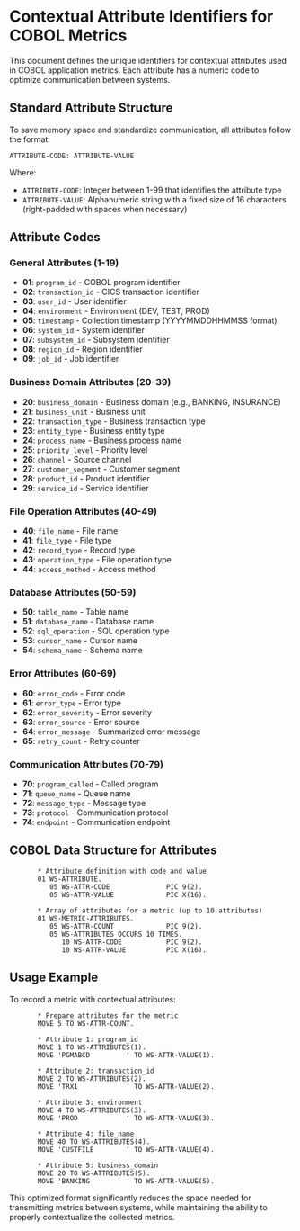 # Contextual Attribute Identifiers for COBOL Metrics

This document defines the unique identifiers for contextual attributes used in COBOL application metrics. Each attribute has a numeric code to optimize communication between systems.

## Standard Attribute Structure

To save memory space and standardize communication, all attributes follow the format:

```
ATTRIBUTE-CODE: ATTRIBUTE-VALUE
```

Where:
- `ATTRIBUTE-CODE`: Integer between 1-99 that identifies the attribute type
- `ATTRIBUTE-VALUE`: Alphanumeric string with a fixed size of 16 characters (right-padded with spaces when necessary)

## Attribute Codes

### General Attributes (1-19)

- **01**: `program_id` - COBOL program identifier
- **02**: `transaction_id` - CICS transaction identifier
- **03**: `user_id` - User identifier
- **04**: `environment` - Environment (DEV, TEST, PROD)
- **05**: `timestamp` - Collection timestamp (YYYYMMDDHHMMSS format)
- **06**: `system_id` - System identifier
- **07**: `subsystem_id` - Subsystem identifier
- **08**: `region_id` - Region identifier
- **09**: `job_id` - Job identifier

### Business Domain Attributes (20-39)

- **20**: `business_domain` - Business domain (e.g., BANKING, INSURANCE)
- **21**: `business_unit` - Business unit
- **22**: `transaction_type` - Business transaction type
- **23**: `entity_type` - Business entity type
- **24**: `process_name` - Business process name
- **25**: `priority_level` - Priority level
- **26**: `channel` - Source channel
- **27**: `customer_segment` - Customer segment
- **28**: `product_id` - Product identifier
- **29**: `service_id` - Service identifier

### File Operation Attributes (40-49)

- **40**: `file_name` - File name
- **41**: `file_type` - File type
- **42**: `record_type` - Record type
- **43**: `operation_type` - File operation type
- **44**: `access_method` - Access method

### Database Attributes (50-59)

- **50**: `table_name` - Table name
- **51**: `database_name` - Database name
- **52**: `sql_operation` - SQL operation type
- **53**: `cursor_name` - Cursor name
- **54**: `schema_name` - Schema name

### Error Attributes (60-69)

- **60**: `error_code` - Error code
- **61**: `error_type` - Error type
- **62**: `error_severity` - Error severity
- **63**: `error_source` - Error source
- **64**: `error_message` - Summarized error message
- **65**: `retry_count` - Retry counter

### Communication Attributes (70-79)

- **70**: `program_called` - Called program
- **71**: `queue_name` - Queue name
- **72**: `message_type` - Message type
- **73**: `protocol` - Communication protocol
- **74**: `endpoint` - Communication endpoint

## COBOL Data Structure for Attributes

```cobol
       * Attribute definition with code and value
       01 WS-ATTRIBUTE.
          05 WS-ATTR-CODE              PIC 9(2).
          05 WS-ATTR-VALUE             PIC X(16).
          
       * Array of attributes for a metric (up to 10 attributes)
       01 WS-METRIC-ATTRIBUTES.
          05 WS-ATTR-COUNT             PIC 9(2).
          05 WS-ATTRIBUTES OCCURS 10 TIMES.
             10 WS-ATTR-CODE           PIC 9(2).
             10 WS-ATTR-VALUE          PIC X(16).
```

## Usage Example

To record a metric with contextual attributes:

```cobol
       * Prepare attributes for the metric
       MOVE 5 TO WS-ATTR-COUNT.
       
       * Attribute 1: program_id
       MOVE 1 TO WS-ATTRIBUTES(1).
       MOVE 'PGMABCD         ' TO WS-ATTR-VALUE(1).
       
       * Attribute 2: transaction_id
       MOVE 2 TO WS-ATTRIBUTES(2).
       MOVE 'TRX1            ' TO WS-ATTR-VALUE(2).
       
       * Attribute 3: environment
       MOVE 4 TO WS-ATTRIBUTES(3).
       MOVE 'PROD            ' TO WS-ATTR-VALUE(3).
       
       * Attribute 4: file_name
       MOVE 40 TO WS-ATTRIBUTES(4).
       MOVE 'CUSTFILE        ' TO WS-ATTR-VALUE(4).
       
       * Attribute 5: business_domain
       MOVE 20 TO WS-ATTRIBUTES(5).
       MOVE 'BANKING         ' TO WS-ATTR-VALUE(5).
```

This optimized format significantly reduces the space needed for transmitting metrics between systems, while maintaining the ability to properly contextualize the collected metrics. 
